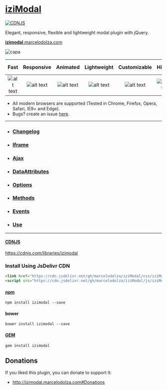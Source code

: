 # [iziModal](http://izimodal.marcelodolza.com)
[![CDNJS](https://img.shields.io/cdnjs/v/izimodal.svg)](https://cdnjs.com/libraries/izimodal)

Elegant, responsive, flexible and lightweight modal plugin with jQuery.

[**izimodal**.marcelodolza.com](http://izimodal.marcelodolza.com)

![capa](http://i.imgur.com/UneCF3L.gif)

[logo]: http://i.imgur.com/hCYIhep.png "Check icon"

[new]: http://i.imgur.com/41zuVDk.png "New label"
[bug]: http://i.imgur.com/92lu4ln.png "Bug label"

Fast | Responsive | Animated | Lightweight | Customizable | History | Group Mode | Retina
:-----: | :-----: | :-----: | :-----: | :-----: | :-----: | :-----: | :-----: 
![alt text][logo] | ![alt text][logo] | ![alt text][logo] | ![alt text][logo] | ![alt text][logo] | ![alt text][logo] | ![alt text][logo] | ![alt text][logo]


- All modern browsers are supported (Tested in Chrome, Firefox, Opera, Safari, IE9+ and Edge).
- Bugs? create an issue [here](https://github.com/marcelodolza/iziModal/issues).


___
- ### [Changelog](http://izimodal.marcelodolza.com/#Changelog)
- ### [Iframe](http://izimodal.marcelodolza.com/#Iframe)
- ### [Ajax](http://izimodal.marcelodolza.com/#Ajax)
- ### [DataAttributes](http://izimodal.marcelodolza.com/#DataAttributes)
- ### [Options](http://izimodal.marcelodolza.com/#Options)
- ### [Methods](http://izimodal.marcelodolza.com/#Methods)
- ### [Events](http://izimodal.marcelodolza.com/#Events)
- ### [Use](http://izimodal.marcelodolza.com/#Start)
___
#### [CDNJS](https://cdnjs.com/libraries/izimodal)
https://cdnjs.com/libraries/izimodal

### Install Using JsDelivr CDN
```html
<link href="https://cdn.jsdelivr.net/gh/marcelodolza/iziModal/css/iziModal.min.css" rel="stylesheet">
<script src="https://cdn.jsdelivr.net/gh/marcelodolza/iziModal/js/iziModal.min.js"></script>
```

#### [npm](https://www.npmjs.com/package/izimodal)
```
npm install izimodal --save
```

#### bower
```
bower install izimodal --save
```

#### [GEM](https://github.com/elitenomad/izimodal)
```
gem install izimodal
```



Donations
---------

If you liked this plugin, you can donate to support it:

- http://izimodal.marcelodolza.com#Donations
